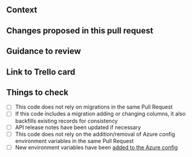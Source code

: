 ## Context

<!-- Why are you making this change? What might surprise someone about it? -->

## Changes proposed in this pull request

<!-- If there are UI changes, please include Before and After screenshots. -->

## Guidance to review

<!-- How could someone else check this work? Which parts do you want more feedback on? -->

## Link to Trello card

<!-- http://trello.com/123-example-card -->

## Things to check

- [ ] This code does not rely on migrations in the same Pull Request
- [ ] If this code includes a migration adding or changing columns, it also backfills existing records for consistency
- [ ] API release notes have been updated if necessary
- [ ] This code does not rely on the addition/removal of Azure config environment variables in the same Pull Request
- [ ] New environment variables have been [added to the Azure config](https://github.com/DFE-Digital/apply-for-teacher-training/blob/master/docs/environment-variables.md#azure-hosting-devops-pipeline)
